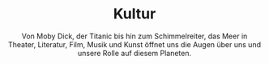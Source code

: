 ---
title: Kultur
subtitle: >-
    Von Moby Dick, der Titanic bis hin zum Schimmelreiter, 
    das Meer in Theater, Literatur, Film, Musik und Kunst öffnet uns die Augen über uns und unsere Rolle auf diesem Planeten.
image: https://www.deepwave.org/wp-content/uploads/2018/10/7_Kultur.jpg
overlay: rgba(25,21,18,0.6)
order: 8
---